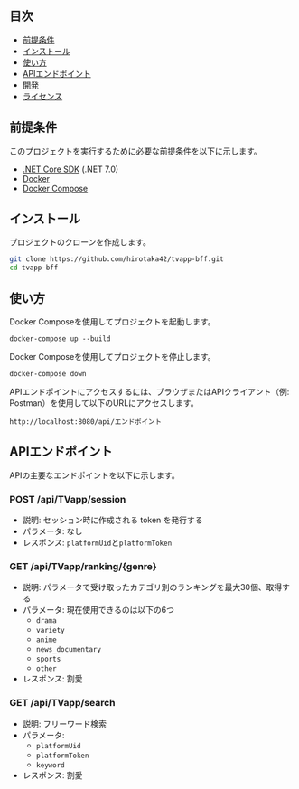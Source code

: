 
## 目次

- [前提条件](#前条件)
- [インストール](#インストール)
- [使い方](#使い方)
- [APIエンドポイント](#apiエンドポイント)
- [開発](#開発)
- [ライセンス](#ライセンス)

## 前提条件

このプロジェクトを実行するために必要な前提条件を以下に示します。

- [.NET Core SDK](https://dotnet.microsoft.com/download) (.NET 7.0)
- [Docker](https://www.docker.com/get-started)
- [Docker Compose](https://docs.docker.com/compose/install/)

## インストール

プロジェクトのクローンを作成します。

```bash
git clone https://github.com/hirotaka42/tvapp-bff.git
cd tvapp-bff
```

## 使い方
Docker Composeを使用してプロジェクトを起動します。
```
docker-compose up --build
```

Docker Composeを使用してプロジェクトを停止します。
```
docker-compose down
```

APIエンドポイントにアクセスするには、ブラウザまたはAPIクライアント（例: Postman）を使用して以下のURLにアクセスします。
```
http://localhost:8080/api/エンドポイント
```

## APIエンドポイント
APIの主要なエンドポイントを以下に示します。

### POST /api/TVapp/session
- 説明: セッション時に作成される token を発行する
- パラメータ: なし
- レスポンス: `platformUid`と`platformToken`

### GET /api/TVapp/ranking/{genre}
- 説明: パラメータで受け取ったカテゴリ別のランキングを最大30個、取得する
- パラメータ: 現在使用できるのは以下の6つ
  - `drama`
  - `variety`
  - `anime`
  - `news_documentary`
  - `sports`
  - `other`
- レスポンス: 割愛

### GET /api/TVapp/search
- 説明: フリーワード検索
- パラメータ: 
  - `platformUid`
  - `platformToken`
  - `keyword`
- レスポンス: 割愛



